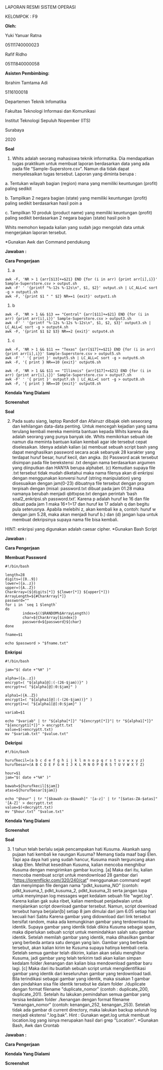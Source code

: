 LAPORAN RESMI
SISTEM OPERASI



KELOMPOK : F9

**Oleh:**

Yuki Yanuar Ratna

05111740000023

Rafif Ridho

05111840000058

**Asisten Pembimbing:**

Ibrahim Tamtama Adi

5116100018

Departemen Teknik Infomatika

Fakultas Teknologi Informasi dan Komunikasi

Institut Teknologi Sepuluh Nopember (ITS)

Surabaya

2020

**Soal**

1.	Whits adalah seorang mahasiswa teknik informatika. Dia mendapatkan tugas praktikum untuk membuat laporan berdasarkan data yang ada pada file “Sample-Superstore.csv”. Namun dia tidak dapat menyelesaikan tugas tersebut. Laporan yang diminta berupa :

a.	Tentukan wilayah bagian (region) mana yang memiliki keuntungan (profit) paling sedikit

b.	Tampilkan 2 negara bagian (state) yang memiliki keuntungan (profit) paling sedikit berdasarkan hasil poin a

c.	Tampilkan 10 produk (product name) yang memiliki keuntungan (profit) paling sedikit berdasarkan 2 negara bagian (state) hasil poin b

Whits memohon kepada kalian yang sudah jago mengolah data untuk mengerjakan laporan tersebut.

*Gunakan Awk dan Command pendukung

**Jawaban :**

**Cara Pengerjaan**

1. a

```
awk -F, 'NR > 1 {arr[$13]+=$21} END {for (i in arr) {print arr[i],i}}' Sample-Superstore.csv > output.sh
awk -F' ' '{printf "%-12s %-12s\n", $1, $2}' output.sh | LC_ALL=C sort -g > output1.sh
awk -F, '{print $1 " " $2} NR==1 {exit}' output1.sh
```

1. b

```
awk -F, 'NR > 1 && $13 == "Central" {arr[$11]+=$21} END {for (i in arr) {print arr[i],i}}' Sample-Superstore.csv > output3.sh
awk -F' ' '{printf "%-12s %-12s %-12s\n", $1, $2, $3}' output3.sh | LC_ALL=C sort -g > output4.sh
awk -F, '{print $1 $2 $3} NR==2 {exit}' output4.sh
```
1. c

```
awk -F, 'NR > 1 && $11 == "Texas" {arr[$17]+=$21} END {for (i in arr) {print arr[i],i}}' Sample-Superstore.csv > output5.sh
awk -F' ' '{ print }' output5.sh | LC_ALL=C sort -g > output6.sh
awk -F, '{ print } NR==10 {exit}' output6.sh

awk -F, 'NR > 1 && $11 == "Illinois" {arr[$17]+=$21} END {for (i in arr) {print arr[i],i}}' Sample-Superstore.csv > output7.sh
awk -F' ' '{ print }' output7.sh | LC_ALL=C sort -g > output8.sh
awk -F, '{ print } NR==10 {exit}' output8.sh
```

**Kendala Yang Dialami**

**Screenshot**

**Soal**

2.	Pada suatu siang, laptop Randolf dan Afairuzr dibajak oleh seseorang dan kehilangan data-data penting. Untuk mencegah kejadian yang sama terulang kembali mereka meminta bantuan kepada Whits karena dia adalah seorang yang punya banyak ide. Whits memikirkan sebuah ide namun dia meminta bantuan kalian kembali agar ide tersebut cepat diselesaikan. Idenya adalah kalian (a) membuat sebuah script bash yang dapat menghasilkan password secara acak sebanyak 28 karakter yang terdapat huruf besar, huruf kecil, dan angka. (b) Password acak tersebut disimpan pada file berekstensi
.txt dengan nama berdasarkan argumen yang diinputkan dan HANYA berupa alphabet.
(c) Kemudian supaya file .txt tersebut tidak mudah diketahui maka nama filenya akan di enkripsi dengan menggunakan konversi huruf (string manipulation) yang disesuaikan dengan jam(0-23) dibuatnya file tersebut dengan program terpisah dengan (misal: password.txt dibuat pada jam 01.28 maka namanya berubah menjadi qbttxpse.txt dengan perintah ‘bash soal2_enkripsi.sh password.txt’. Karena p adalah huruf ke 16 dan file dibuat pada jam 1 maka 16+1=17 dan huruf ke 17 adalah q dan begitu pula seterusnya. Apabila melebihi z, akan kembali ke a, contoh: huruf w dengan jam 5.28, maka akan menjadi huruf b.) dan (d) jangan lupa untuk membuat dekripsinya supaya nama file bisa kembali.

HINT: enkripsi yang digunakan adalah caesar cipher.
*Gunakan Bash Script

**Jawaban :**

**Cara Pengerjaan**

**Membuat Password**

```
#!/bin/bash

length=28
digits=({0..9})
lower=({a..z})
upper=({A..Z})
CharArray=(${digits[*]} ${lower[*]} ${upper[*]})
ArrayLength=${#CharArray[*]}
password=""
for i in `seq 1 $length`
do        
        index=$(($RANDOM%$ArrayLength))    
        char=${CharArray[$index]}        
        password=${password}${char}
done 

fname=$1

echo $password > "$fname.txt"
```

**Enkripsi**

```
#!/bin/bash

jam="$( date +"%H" )"

alpha=({a..z})
encrypt=( "${alpha[@]:(-(26-$jam))}" )
encrypt+=( "${alpha[@]:0:$jam}" )

alpha1=({A..Z})
encrypt1=( "${alpha1[@]:(-(26-$jam))}" )
encrypt1+=( "${alpha1[@]:0:$jam}" )

variab=$1

echo "$variab" | tr "${alpha[*]}" "${encrypt[*]}"| tr "${alpha1[*]}" "${encrypt1[*]}" > encryptt.txt
value=$(<encryptt.txt)
mv "$variab.txt" "$value.txt"
```

**Dekripsi**

```
#!/bin/bash

hurufkecil=(a b c d e f g h i j k l m n o p q r s t u v w x y z)
hurufbesar=(A B C D E F G H I J K L M N O P Q R S T U V W X Y Z)

hour=$1
jam="$( date +"%H" )"

bawah=${hurufkecil[$jam]}
atas=${hurufbesar[$jam]}

echo "$hour" | tr "[$bawah-za-$bawah]" '[a-z]' | tr "[$atas-ZA-$atas]" '[A-Z]' > decryptt.txt
value=$(<decryptt.txt)
mv "$hour.txt" "$value.txt"
```

**Kendala Yang Dialami**

**Screenshot**

**Soal**

3.	1 tahun telah berlalu sejak pencampakan hati Kusuma. Akankah sang pujaan hati kembali ke naungan Kusuma? Memang tiada maaf bagi Elen. Tapi apa daya hati yang sudah hancur, Kusuma masih terguncang akan sikap Elen. Melihat kesedihan Kusuma, kalian mencoba menghibur Kusuma dengan mengirimkan gambar kucing. [a] Maka dari itu, kalian mencoba membuat script untuk mendownload 28 gambar dari "https://loremflickr.com/320/240/cat" menggunakan command wget dan menyimpan file dengan nama "pdkt_kusuma_NO" (contoh: pdkt_kusuma_1, pdkt_kusuma_2, pdkt_kusuma_3) serta jangan lupa untuk menyimpan log messages wget kedalam sebuah file "wget.log". Karena kalian gak suka ribet, kalian membuat penjadwalan untuk menjalankan script download gambar tersebut. Namun, script download tersebut hanya berjalan[b] setiap 8 jam dimulai dari jam 6.05 setiap hari kecuali hari Sabtu Karena gambar yang didownload dari link tersebut bersifat random, maka ada kemungkinan gambar yang terdownload itu identik. Supaya gambar yang identik tidak dikira Kusuma sebagai spam, maka diperlukan sebuah script untuk memindahkan salah satu gambar identik. Setelah memilah gambar yang identik, maka dihasilkan gambar yang berbeda antara satu dengan yang lain. Gambar yang berbeda tersebut, akan kalian kirim ke Kusuma supaya hatinya kembali ceria. Setelah semua gambar telah dikirim, kalian akan selalu menghibur Kusuma, jadi gambar yang telah terkirim tadi akan kalian simpan kedalam folder /kenangan dan kalian bisa mendownload gambar baru lagi. [c] Maka dari itu buatlah sebuah script untuk mengidentifikasi gambar yang identik dari keseluruhan gambar yang terdownload tadi. Bila terindikasi sebagai gambar yang identik, maka sisakan 1 gambar dan pindahkan sisa file identik tersebut ke dalam folder ./duplicate dengan format filename "duplicate_nomor" (contoh : duplicate_200, duplicate_201). Setelah itu lakukan pemindahan semua gambar yang tersisa kedalam folder ./kenangan dengan format filename "kenangan_nomor" (contoh: kenangan_252, kenangan_253). Setelah tidak ada gambar di current directory, maka lakukan backup seluruh log menjadi ekstensi ".log.bak". Hint : Gunakan wget.log untuk membuat location.log yang isinya merupakan hasil dari grep "Location".
*Gunakan Bash, Awk dan Crontab

**Jawaban :**

**Cara Pengerjaan**

**Kendala Yang Dialami**

**Screenshot**

